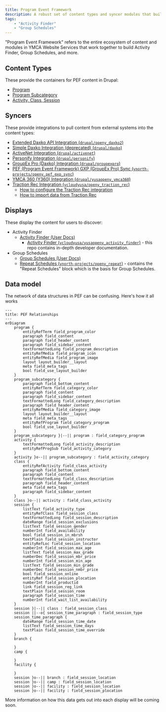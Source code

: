 ```yaml
---
title: Program Event Framework
description: A robust set of content types and syncer modules that build interactive tools to help members find and book activities.
tags:
    - "Activity Finder"
    - "Group Schedules"
---
```


"Program Event Framework" refers to the entire ecosystem of content and modules in YMCA Website Services that work together to build Activity Finder, Group Schedules, and more.

## Content Types

These provide the containers for PEF content in Drupal:

- [Program](../../user-documentation/content-types/program)
- [Program Subcategory](../../user-documentation/content-types/program-subcategory)
- [Activity, Class, Session](../../user-documentation/content-types/activity-class-session)

## Syncers

These provide integrations to pull content from external systems into the content types:

- [Extended Daxko API Integration (`drupal/openy_daxko2`)](https://www.drupal.org/project/openy_daxko2)
- [Simple Daxko Integration (deprecated) (`drupal/daxko`)](https://www.drupal.org/project/daxko)
- [ActiveNet Integration (`drupal/activenet`)](https://www.drupal.org/project/activenet)
- [Personify Integration (`drupal/personify`)](https://www.drupal.org/project/personify)
- [GroupEx Pro (Daxko) Integration (`drupal/groupexpro`)](https://www.drupal.org/project/groupexpro)
- [PEF (Program Event Framework) GXP (GroupEx Pro) Sync (`ynorth-projects/openy_pef_gxp_sync`)](https://github.com/ynorth-projects/openy_pef_gxp_sync)
- [YMCA 360 (Y360) Integration (`drupal/yusaopeny_ymca360`)](https://www.drupal.org/project/yusaopeny_ymca360)
- [Traction Rec Integration (`ycloudyusa/openy_traction_rec`)](https://github.com/YCloudYUSA/openy_traction_rec)
  - [How to configure the Traction Rec integration](https://github.com/YCloudYUSA/openy_traction_rec?tab=readme-ov-file#configuration)
  - [How to import data from Traction Rec](https://github.com/YCloudYUSA/openy_traction_rec/blob/main/modules/openy_traction_rec_import/README.md#ymca-website-services-traction-rec-pef-integration)

## Displays

These display the content for users to discover:

- Activity Finder
  - [Activity Finder (User Docs)](../../user-documentation/schedules/activity-finder)
    - [Activity Finder (`ycloudyusa/yusaopeny_activity_finder`)](https://github.com/YCloudYUSA/yusaopeny_activity_finder) - this repo contains in-depth developer documentation.
- Group Schedules
  - [Group Schedules (User Docs)](../../user-documentation/schedules/group-schedules)
  - [Repeat Schedules (`ynorth-projects/openy_repeat`)](https://github.com/ynorth-projects/openy_repeat) - contains the "Repeat Schedules" block which is the basis for Group Schedules.

## Data model

The network of data structures in PEF can be confusing. Here's how it all works

```mermaid
---
title: PEF Relationships
---
erDiagram
    program {
        entityRefTerm field_program_color
        paragraph field_content
        paragraph field_header_content
        paragraph field_sidebar_content
        textFormattedLong field_program_description
        entityRefMedia field_program_icon
        entityRefMedia field_program_image
        layout layout_builder__layout
        meta field_meta_tags
        bool field_use_layout_builder
    }
    program_subcategory {
        paragraph field_bottom_content
        entityRefTerm field_category_color
        paragraph field_content
        paragraph field_sidebar_content
        textFormattedLong field_category_description
        paragraph field_header_content
        entityRefMedia field_category_image
        layout layout_builder__layout
        meta field_meta_tags
        entityRefProgram field_category_program
        bool field_use_layout_builder
    }
    program_subcategory }|--|| program : field_category_program
    activity {
        textFormattedLong field_activity_description
        entityRefProgSub field_activity_category
    }
    activity }o--|| program_subcategory : field_activity_category
    class {
        entityRefActivity field_class_activity
        paragraph field_bottom_content
        paragraph field_content
        textFormattedLong field_class_description
        paragraph field_header_content
        meta field_meta_tags
        paragraph field_sidebar_content
    }
    class }o--|| activity : field_class_activity
    session {
        listText field_activity_type
        entityRefClass field_session_class
        textFormattedLong field_session_description
        dateRange field_session_exclusions
        listText field_session_gender
        numberInt field_availability
        bool field_session_in_mbrsh
        textPlain field_session_instructor
        entityRefLoc field_session_location
        numberInt field_session_max_age
        listText field_session_max_grade
        numberDec field_session_mbr_price
        numberInt field_session_min_age
        listText field_session_min_grade
        numberDec field_session_nmbr_price
        bool field_session_online
        entityRef field_session_plocation
        numberInt field_productid
        link field_session_reg_link
        textPlain field_session_room
        paragraph field_session_time
        numberInt field_wait_list_availability
    }
    session }|--|| class : field_session_class
    session ||--o{ session_time_paragraph : field_session_type
    session_time_paragraph {
        dateRange field_session_time_date
        listText field_session_time_days
        textPlain field_session_time_override
    }
    branch {

    }
    camp {

    }
    facility {

    }
    session }o--|| branch : field_session_location
    session }o--|| camp : field_session_location
    session }o--|| facility : field_session_location
    session }o--|| facility : field_session_plocation
```

More information on how this data gets out into each display will be coming soon.
